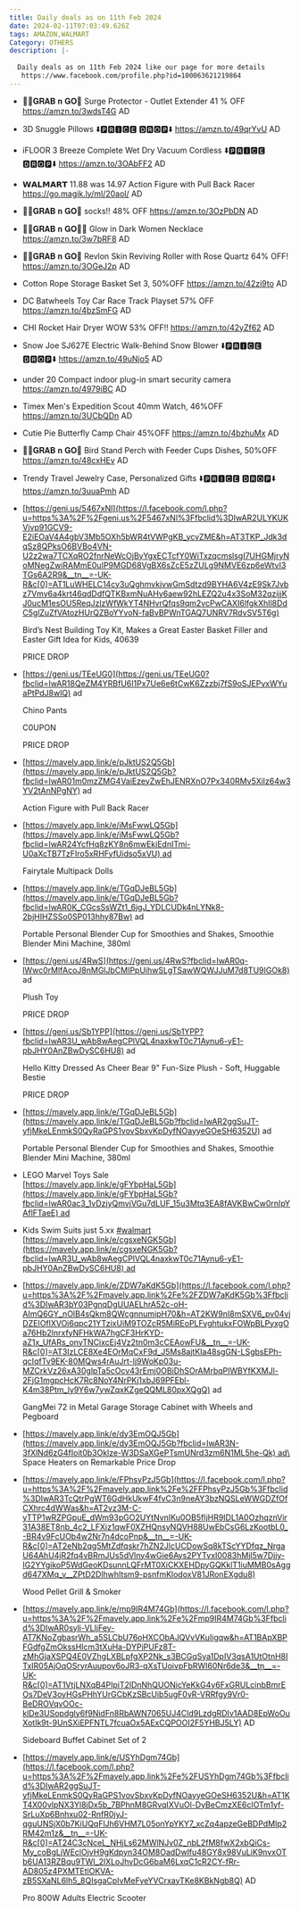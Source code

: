 ```yaml
---
title: Daily deals as on 11th Feb 2024
date: 2024-02-11T07:03:49.626Z
tags: AMAZON,WALMART
Category: OTHERS
description: |-
  
  Daily deals as on 11th Feb 2024 like our page for more details
   https://www.facebook.com/profile.php?id=100063621219864
---
```

* 🏃‍♀️𝐆𝐑𝐀𝐁 𝐧 𝐆𝐎🏃
  Surge Protector - Outlet Extender 
   41 % OFF 
  https://amzn.to/3wdsT4G
  AD
* 3D Snuggle Pillows 
  ⬇️🅿🆁🅸🅲🅴 🅳🆁🅾🅿⬇️
  https://amzn.to/49qrYvU
  AD
* iFLOOR 3 Breeze Complete Wet Dry Vacuum Cordless 
  ⬇️🅿🆁🅸🅲🅴 🅳🆁🅾🅿⬇️
  https://amzn.to/3OAbFF2
  AD
* 𝗪𝗔𝗟𝗠𝗔𝗥𝗧 
  11.88 was 14.97
  Action Figure with Pull Back Racer
  https://go.magik.ly/ml/20aol/
  AD 
* 🏃‍♀️𝐆𝐑𝐀𝐁 𝐧 𝐆𝐎🏃
  socks!! 
   48% OFF
  https://amzn.to/3OzPbDN
  AD
* 🏃‍♀️𝐆𝐑𝐀𝐁 𝐧 𝐆𝐎🏃‍♀️
  Glow in Dark Women Necklace
  https://amzn.to/3w7bRF8
  AD
* 🏃‍♀️𝐆𝐑𝐀𝐁 𝐧 𝐆𝐎🏃
  Revlon Skin Reviving Roller with Rose Quartz 
    64% OFF! 
  https://amzn.to/3OGeJ2p
  AD
* Cotton Rope Storage Basket Set 3, 
  50%OFF
  https://amzn.to/42zi9to
  AD
* DC Batwheels Toy Car Race Track Playset 
   57% OFF
  https://amzn.to/4bzSmFG
  AD
* CHI Rocket Hair Dryer 
   WOW 53% OFF!! 
  https://amzn.to/42yZf62
  AD
* Snow Joe SJ627E Electric Walk-Behind Snow Blower 
  ⬇️🅿🆁🅸🅲🅴 🅳🆁🅾🅿⬇️
  https://amzn.to/49uNjo5
  AD
* under 20
  Compact indoor plug-in smart security camera
  https://amzn.to/4979iBC
  AD
* Timex Men's Expedition Scout 40mm Watch, 
  46%OFF
  https://amzn.to/3UCbQDn
  AD
* Cutie Pie Butterfly Camp Chair
  45%OFF
  https://amzn.to/4bzhuMx
  AD
* 🏃‍♀️𝐆𝐑𝐀𝐁 𝐧 𝐆𝐎🏃
  Bird Stand Perch with Feeder Cups Dishes, 
  50%OFF
  https://amzn.to/48cxHEv
  AD
* Trendy Travel Jewelry Case, Personalized Gifts
  ⬇️🅿🆁🅸🅲🅴 🅳🆁🅾🅿⬇️
  https://amzn.to/3uuaPmh
  AD
* <!--StartFragment-->

  [https://geni.us/5467xNl](https://l.facebook.com/l.php?u=https%3A%2F%2Fgeni.us%2F5467xNl%3Ffbclid%3DIwAR2ULYKUKVjvp91GCV9-E2iEOaV4A4gbV3Mb5OXh5bWR4tVWPgKB_ycvZME&h=AT3TKP_Jdk3dqSz8QPksO6BVBo4VN-U2z2wa7TCXqRO2fnrNeWcOjByYgxECTcfY0WiTxzqcmslsgI7UHGMjryNoMNegZwiRAMmE0uIP9MGD68VgBX6sZcE5zZULg9NMVE6zp6eWtvI3TGs6A2R9&__tn__=-UK-R&c[0]=AT1LuWHELC14cy3uQghmvkjvwGmSdtzd9BYHA6V4zE9Sk7Jvbz7Vmy6a4krt46qdDdfQTKBxmNuAHy6aew92hLEZQ2u4x3SoM32qzijjKJ0ucM1esOU5ReqJzlzWfWkYT4NHvrQfqs9qm2vcPwCAXI6lfgkXhIl8DdC5glZuZfVAtozHUrQZBoYYvoN-faBvBPWnTGAQ7UNRV7RdvSV5T6g)

  Bird’s Nest Building Toy Kit, Makes a Great Easter Basket Filler and Easter Gift Idea for Kids, 40639

  PRICE DROP

  <!--EndFragment-->
* <!--StartFragment-->

  [https://geni.us/TEeUG0](https://geni.us/TEeUG0?fbclid=IwAR18QeZM4YRBfU6I1Px7Ue6e6tCwK6Zzzbj7fS9oSJEPyxWYuaPtPdJ8wlQ) ad

  Chino Pants

  C0UPON

  PRICE DROP

  <!--EndFragment-->
* <!--StartFragment-->

  [https://mavely.app.link/e/pJktUS2Q5Gb](https://mavely.app.link/e/pJktUS2Q5Gb?fbclid=IwAR01m0mzZMG4VaiEzeyZwEhJENRXnO7Px340RMv5Xilz64w3YV2tAnNPgNY) ad

  Action Figure with Pull Back Racer

  <!--EndFragment-->
* <!--StartFragment-->

  [https://mavely.app.link/e/iMsFwwLQ5Gb](https://mavely.app.link/e/iMsFwwLQ5Gb?fbclid=IwAR24YcfHq8zKY8n6mwEkjEdnITmi-U0aXcTB7TzFIro5xRHFyfUidso5xVU) ad

  Fairytale Multipack Dolls

  <!--EndFragment-->
* <!--StartFragment-->

  [https://mavely.app.link/e/TGqDJeBL5Gb](https://mavely.app.link/e/TGqDJeBL5Gb?fbclid=IwAR0K_CGcsSsWZt1_6jgJ_YDLCUDk4nLYNk8-2bjHIHZSSo0SP013hhy87Bw) ad

  Portable Personal Blender Cup for Smoothies and Shakes, Smoothie Blender Mini Machine, 380ml

  <!--EndFragment-->
* <!--StartFragment-->

  [https://geni.us/4RwS](https://geni.us/4RwS?fbclid=IwAR0q-lWwc0rMlfAcoJ8nMGlJbCMIPpUihwSLgTSawWQWJJuM7d8TU9IGOk8) ad

  Plush Toy

  PRICE DROP

  <!--EndFragment-->
* <!--StartFragment-->

  [https://geni.us/Sb1YPP](https://geni.us/Sb1YPP?fbclid=IwAR3U_wAb8wAegCPlVQL4naxkwT0c71Aynu6-yE1-pbJHY0AnZBwDySC6HU8) ad

  Hello Kitty Dressed As Cheer Bear 9" Fun-Size Plush - Soft, Huggable Bestie

  PRICE DROP

  <!--EndFragment-->
* <!--StartFragment-->

  [https://mavely.app.link/e/TGqDJeBL5Gb](https://mavely.app.link/e/TGqDJeBL5Gb?fbclid=IwAR2ggSuJT-yfjMkeLEnmkS0QyRaGPS1vovSbxvKpDyfNOayyeGOeSH6352U) ad

  Portable Personal Blender Cup for Smoothies and Shakes, Smoothie Blender Mini Machine, 380ml

  <!--EndFragment-->
* <!--StartFragment-->

  LEGO Marvel Toys Sale \
  [https://mavely.app.link/e/gFYbpHaL5Gb](https://mavely.app.link/e/gFYbpHaL5Gb?fbclid=IwAR0ac3_1vDzjyQmvjVGu7dLUF_15u3Mtq3EA8fAVKBwCw0rnIpYAflFTaeE) ad

  <!--EndFragment-->
* <!--StartFragment-->

  Kids Swim Suits just 5.xx [\#walmart](https://www.facebook.com/hashtag/walmart?__eep__=6&__cft__[0]=AZVX4Eu7QC9uV1RqyhU9QaWeYfNizBpExJYno7k_PRgvNhI4QeH0NEfI2g6SqDlUag3vQY_lwiUz-zCsphSHexIAtBvK7Y86P2NyCdSxwrWReukHaGRnvbbLW_bYc_dFqHqcdQAp7LyInlagHQQbj983aWnGU53F5ESyDnDSC3K6hj3jQxHCe64QQFVGX7FFx-w&__tn__=*NK-R)\
  [https://mavely.app.link/e/cgsxeNGK5Gb](https://mavely.app.link/e/cgsxeNGK5Gb?fbclid=IwAR3U_wAb8wAegCPlVQL4naxkwT0c71Aynu6-yE1-pbJHY0AnZBwDySC6HU8) ad

  <!--EndFragment-->
* <!--StartFragment-->

  [https://mavely.app.link/e/ZDW7aKdK5Gb](https://l.facebook.com/l.php?u=https%3A%2F%2Fmavely.app.link%2Fe%2FZDW7aKdK5Gb%3Ffbclid%3DIwAR3bY03PgnqDgUUAELhrA52c-oH-AImQ6GY_nOlB4sQkm8QWcgnnumipH70&h=AT2KW9nI8mSXV6_pv04vjDZEIOflXVOi6qpc21YTzixUiM9TOZcR5MiREoPLFvghtukxFOWpBLPyxgOa76Hb2lnrxfyNFHkWA7hgCF3HrKYD-aZ1x_UfARs_onyTNCixcEj4Vz2tn0m3cCEAowFU&__tn__=-UK-R&c[0]=AT3IzLCE8Xe4EOrMqCxF9d_J5Ms8ajtKIa48sgGN-LSgbsEPh-qcIqfTv9EK-80MQws4rAuJrt-Ij9WoKp03u-MZCrkVz26xA30glpTa5cOcv43rEmj0OBiDhSOrAMrbqPlWBYfKXMJl-2FjG1mgpcHcK7Rc8NoY4NrPKj1xbJ69PFEbl-K4m38Ptm_ly9Y6w7ywZqxKZgeQQML80pxXQgQ) ad

  GangMei 72 in Metal Garage Storage Cabinet with Wheels and Pegboard

  <!--EndFragment-->
* <!--StartFragment-->

  [https://mavely.app.link/e/dy3EmOQJ5Gb](https://mavely.app.link/e/dy3EmOQJ5Gb?fbclid=IwAR3N-3fXlNd6zG4fIoit0b3Oklze-W3DSaXGePTsmUNrd3zm6N1ML5he-Qk) ad\
  Space Heaters on Remarkable Price Drop

  <!--EndFragment-->
* <!--StartFragment-->

  [https://mavely.app.link/e/FPhsyPzJ5Gb](https://l.facebook.com/l.php?u=https%3A%2F%2Fmavely.app.link%2Fe%2FFPhsyPzJ5Gb%3Ffbclid%3DIwAR3TcQtrPgWT6GdHkUkwF4fvC3n9neAY3bzNQSLeWWGDZfOfCXhrc4dWWas&h=AT2vz3M-C-yTTP1wRZPGpuE_dWm93pGO2UYtNvnIKu0OB5fIjHR9IDL1A0OzhqznVir31A38ET8nb_4c2_LFXiz1qwF0XZHQnsyNQVH88UwEbCsG6LzKootbL0_-BR4v9FcUOb4w2Nr7n4dcoPnp&__tn__=-UK-R&c[0]=AT2eNb2qg5MtZdfqskr7hZN2JlcUCDowSq8kTScYYDfqz_NrgaU64AhU4jR2fq4vBRmJUs5dVlny4wGie6Ays2PYTvxI0083hMjl5w7Djjy-IG2YYgikoP5WdGeoKDsunnLQFrMT0XiCKXEHDpyGQKklT1iuMMB0sAggd647XMq_v__ZPtD2DlhwhItsm9-psnfmKlodoxV81JRonEXgdu8)

  Wood Pellet Grill & Smoker

  <!--EndFragment-->
* <!--StartFragment-->

  [https://mavely.app.link/e/mp9IR4M74Gb](https://l.facebook.com/l.php?u=https%3A%2F%2Fmavely.app.link%2Fe%2Fmp9IR4M74Gb%3Ffbclid%3DIwAR0syli-VLIjFey-AT7KNoZgbasrWh_a5SLCbU76oHXCObAJQVvVKuIigqw&h=AT1BApXBPFGdfgZmOkssHIcm3tXuHa-DYPiPUFz8T-zMhGjaXSPQ4E0VZhgLXBLpfgXP2Nk_s3BCGqSya1DpIV3qsA1UtOtnH8ITxIR05AjOqOSryrAuupov6oJR3-qXsTUoivpFbRWI60Nr6de3&__tn__=-UK-R&c[0]=AT1VtjLNXqB4PIpiT2lDnNhQUONicYeKkG4y6FxGRULcinbBmrEOs7DeV3oyHGsPHhYUrGCbKzSBcUib5ugF0vR-VRRfgy9Vr0-BeDROVqvOOc-klDe3USopdgly6f9NidFn8RbAWN7065UJ4Cld9LzdgRDIv1AAD8EpWoOuXotIk9t-9UnSXiEPFNTL7fcuaOx5AExCQPOOI2F5YHBJ5LY) AD

  Sideboard Buffet Cabinet Set of 2

  <!--EndFragment-->
* <!--StartFragment-->

  [https://mavely.app.link/e/USYhDgm74Gb](https://l.facebook.com/l.php?u=https%3A%2F%2Fmavely.app.link%2Fe%2FUSYhDgm74Gb%3Ffbclid%3DIwAR2ggSuJT-yfjMkeLEnmkS0QyRaGPS1vovSbxvKpDyfNOayyeGOeSH6352U&h=AT1KT4X00vlpNX3Yl8jDx5b_7BPhnM8GRvqIXVuOl-DyBeCmzXE6clOTm1yf-SrLuXp6Bnhxu02-RnfR0jyJ-qguUNSjX0b7KiUQqFlJh6VHM7L05onYpYKY7_xcZq4apzeGeBDPdMIp2RM42m1z&__tn__=-UK-R&c[0]=AT24C3cNceL_NHjLs62MWlNJv0Z_nbL2fM8fwX2xbQiCs-My_coBgLjWEclOjvH9gKdpyn34OM8OadDwlfu48GY8x98VuLiK9nvxOTb6UA13RZBqu9TWI_2lXLoJhvDcG6baM6LxqC1cR2CY-fRr-AD805z4PXMTEtlOKVA-zB5SXaNL6lh5_8QIsgaCpIvMeFyeYVCrxayTKe8KBkNgb8Q) AD

  Pro 800W Adults Electric Scooter

  <!--EndFragment-->